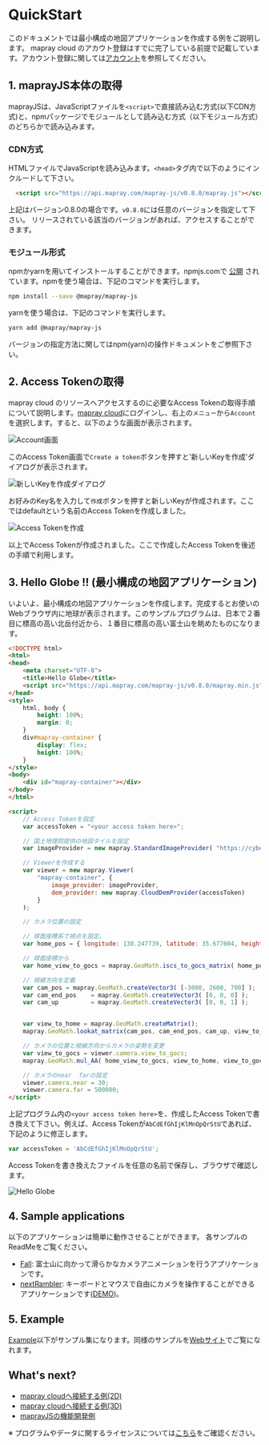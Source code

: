 <!---
title: "　QuickStart"
date: 2019-07-12T16:49:26+09:00
draft: false
description: "このドキュメントでは、まず最小構成のアプリ開発について説明します。"
keywords: ["ドキュメント", "mapray cloud","アカウント", "クラウド"]
type: overview
menu: main
weight: 1001
--->

# QuickStart

このドキュメントでは最小構成の地図アプリケーションを作成する例をご説明します。
mapray cloud のアカウト登録はすでに完了している前提で記載しています。アカウント登録に関しては[アカウント](/documents/overview/Account/)を参照してください。

## 1. maprayJS本体の取得
maprayJSは、JavaScriptファイルを`<script>`で直接読み込む方式(以下CDN方式)と、npmパッケージでモジュールとして読み込む方式（以下モジュール方式）のどちらかで読み込みます。

### CDN方式
HTMLファイルでJavaScriptを読み込みます。`<head>`タグ内で以下のようにインクルードして下さい。
```html
  <script src="https://api.mapray.com/mapray-js/v0.8.0/mapray.js"></script>
```
上記はバージョン0.8.0の場合です。`v0.8.0`には任意のバージョンを指定して下さい。
リリースされている該当のバージョンがあれば、アクセスすることができます。

### モジュール形式
npmかyarnを用いてインストールすることができます。npmjs.comで [公開](https://www.npmjs.com/package/@mapray/mapray-js) されています。npmを使う場合は、下記のコマンドを実行します。

```bash
npm install --save @mapray/mapray-js
```

yarnを使う場合は、下記のコマンドを実行します。

```bash
yarn add @mapray/mapray-js
```

バージョンの指定方法に関してはnpm(yarn)の操作ドキュメントをご参照下さい。



## 2. Access Tokenの取得
mapray cloud のリソースへアクセスするのに必要なAccess Tokenの取得手順について説明します。[mapray cloud](https://cloud.mapray.com)にログインし、右上の`メニュー`から`Account`を選択します。すると、以下のような画面が表示されます。

![Account画面](images/cloud-account.png)

このAccess Token画面で`Create a token`ボタンを押すと'新しいKeyを作成'ダイアログが表示されます。

![新しいKeyを作成ダイアログ](images/cloud-newkey.png)

お好みのKey名を入力して`作成`ボタンを押すと新しいKeyが作成されます。ここではdefaultという名前のAccess Tokenを作成しました。

![Access Tokenを作成](images/cloud-keycreated.png)

以上でAccess Tokenが作成されました。ここで作成したAccess Tokenを後述の手順で利用します。



## 3. Hello Globe !! (最小構成の地図アプリケーション)
いよいよ、最小構成の地図アプリケーションを作成します。完成するとお使いのWebブラウザ内に地球が表示されます。このサンプルプログラムは、日本で２番目に標高の高い北岳付近から、１番目に標高の高い富士山を眺めたものになります。

```html
<!DOCTYPE html>
<html>
<head>
    <meta charset="UTF-8">
    <title>Hello Globe</title>
    <script src="https://api.mapray.com/mapray-js/v0.8.0/mapray.min.js"></script>
</head>
<style>
    html, body {
        height: 100%;
        margin: 0;
    }
    div#mapray-container {
        display: flex;
        height: 100%;
    }
</style>
<body>
    <div id="mapray-container"></div>
</body>
</html>

<script>
    // Access Tokenを設定
    var accessToken = "<your access token here>";

    // 国土地理院提供の地図タイルを設定
    var imageProvider = new mapray.StandardImageProvider( "https://cyberjapandata.gsi.go.jp/xyz/seamlessphoto/", ".jpg", 256, 0, 18 );

    // Viewerを作成する
    var viewer = new mapray.Viewer(
        "mapray-container", {
            image_provider: imageProvider,
            dem_provider: new mapray.CloudDemProvider(accessToken)
        }
    );

    // カメラ位置の設定

    // 球面座標系で視点を設定。
    var home_pos = { longitude: 138.247739, latitude: 35.677604, height: 3000 };

    // 球面座標から
    var home_view_to_gocs = mapray.GeoMath.iscs_to_gocs_matrix( home_pos, mapray.GeoMath.createMatrix());

    // 視線方向を定義
    var cam_pos = mapray.GeoMath.createVector3( [-3000, 2600, 700] );
    var cam_end_pos    = mapray.GeoMath.createVector3( [0, 0, 0] );
    var cam_up         = mapray.GeoMath.createVector3( [0, 0, 1] );


    var view_to_home = mapray.GeoMath.createMatrix();
    mapray.GeoMath.lookat_matrix(cam_pos, cam_end_pos, cam_up, view_to_home);

    // カメラの位置と視線方向からカメラの姿勢を変更
    var view_to_gocs = viewer.camera.view_to_gocs;
    mapray.GeoMath.mul_AA( home_view_to_gocs, view_to_home, view_to_gocs );

    // カメラのnear  farの設定
    viewer.camera.near = 30;
    viewer.camera.far = 500000;
</script>
```

上記プログラム内の`<your access token here>`を、作成したAccess Tokenで書き換えて下さい。例えば、Access Tokenが`AbCdEfGhIjKlMnOpQrStU`であれば、下記のように修正します。

```javascript
var accessToken = 'AbCdEfGhIjKlMnOpQrStU';
```

Access Tokenを書き換えたファイルを任意の名前で保存し、ブラウザで確認します。


![Hello Globe](images/cloud-hello-globe.png)


## 4. Sample applications
以下のアプリケーションは簡単に動作させることができます。
各サンプルのReadMeをご覧ください。

- [Fall](/apps/fall): 富士山に向かって滑らかなカメラアニメーションを行うアプリケーションです。
- [nextRambler](/apps/next): キーボードとマウスで自由にカメラを操作することができるアプリケーションです([DEMO](https://mapray.com/nextRambler.html))。

## 5. Example
[Example](/examples/)以下がサンプル集になります。同様のサンプルを[Webサイト](https://mapray.com/documents/examples/index.html)でご覧になれます。

## What's next?
- [mapray cloudへ接続する例(2D)](/documents/overview/connectmapraycloud-2D/)
- [mapray cloudへ接続する例(3D)](/documents/overview/connectmapraycloud-3D/)
- [maprayJSの機能開発例](/documents/tutorials/)


※ プログラムやデータに関するライセンスについては[こちら](/documents/overview/Licence)をご確認ください。

